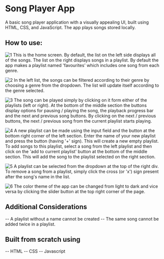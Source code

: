 # Song Player App
A basic song player application with a visually appealing UI, built using HTML, CSS, and JavaScript. The app plays songs stored locally.

## How to use:
![1](https://github.com/user-attachments/assets/acb8a6f8-02da-460f-9bf4-91990269ce8a)
This is the home screen. By default, the list on the left side displays all of the songs. The list on the right displays songs in a playlist. By default the app makes a playlist named 'favourites' which includes one song from each genre.

![2](https://github.com/user-attachments/assets/37e8e90f-d714-4485-ad41-d45c07af266b)
In the left list, the songs can be filtered according to their genre by choosing a genre from the dropdown. The list will update itself according to the genre selected.

![3](https://github.com/user-attachments/assets/c4177217-385c-46e7-add6-a3c9d63c2191)
The song can be played simply by clicking on it form either of the playlists (left or right). At the bottom of the middle section the buttons display options for pausing / playing the song, the playback progress bar and the next and previous song buttons. By clicking on the next / previous buttons, the next / previous song from the current playlist starts playing.

![4](https://github.com/user-attachments/assets/44dc77f8-e952-4bf1-be86-4044265a4227)
A new playlist can be made using the input field and the button at the bottom right corner of the left section. Enter the name of your new playlist and press the button (having '+' sign). This will create a new empty playlist. To add songs to this playlist, select a song from the left playlist and then click on the 'add to current playlist' button at the bottom of the middle section. This will add the song to the playlist selected on the right section.

![5](https://github.com/user-attachments/assets/c4f2ebba-9c1f-4a4d-b749-0d3f942fb5eb)
A playlist can be selected from the dropdown at the top of the right div. To remove a song from a playlist, simply click the cross (or 'x') sign present after the song's name in the list.

![6](https://github.com/user-attachments/assets/9c1c6b0f-ae91-49a4-8e36-46ffafd25c00)
The color theme of the app can be changed from light to dark and vice versa by clicking the slider button at the top right corner of the page.

## Additional Considerations
-- A playlist without a name cannot be created
-- The same song cannot be added twice in a playlist.

## Built from scratch using
-- HTML
-- CSS
-- Javascript
